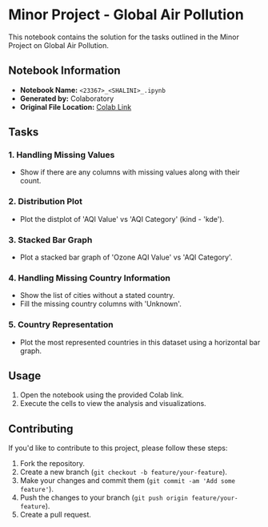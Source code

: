 # Minor Project - Global Air Pollution

This notebook contains the solution for the tasks outlined in the Minor Project on Global Air Pollution.

## Notebook Information

- **Notebook Name:** `<23367>_<SHALINI>_.ipynb`
- **Generated by:** Colaboratory
- **Original File Location:** [Colab Link](https://colab.research.google.com/drive/1JJaOc78B7p1eIstRWYbVr0LnYkBBq5QB)

## Tasks

### 1. Handling Missing Values

- Show if there are any columns with missing values along with their count.

### 2. Distribution Plot

- Plot the distplot of 'AQI Value' vs 'AQI Category' (kind - 'kde').

### 3. Stacked Bar Graph

- Plot a stacked bar graph of 'Ozone AQI Value' vs 'AQI Category'.

### 4. Handling Missing Country Information

- Show the list of cities without a stated country.
- Fill the missing country columns with 'Unknown'.

### 5. Country Representation

- Plot the most represented countries in this dataset using a horizontal bar graph.

## Usage

1. Open the notebook using the provided Colab link.
2. Execute the cells to view the analysis and visualizations.

## Contributing

If you'd like to contribute to this project, please follow these steps:

1. Fork the repository.
2. Create a new branch (`git checkout -b feature/your-feature`).
3. Make your changes and commit them (`git commit -am 'Add some feature'`).
4. Push the changes to your branch (`git push origin feature/your-feature`).
5. Create a pull request.

